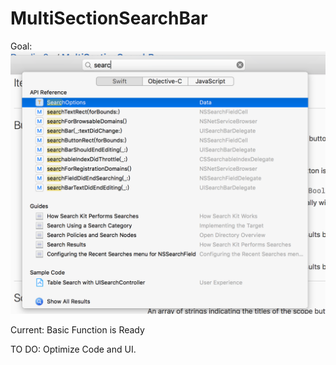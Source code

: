 # MultiSectionSearchBar

Goal:
 ![image](xcode.png)
 
 Current:
 Basic Function is Ready
 
 TO DO:
 Optimize Code and UI.
